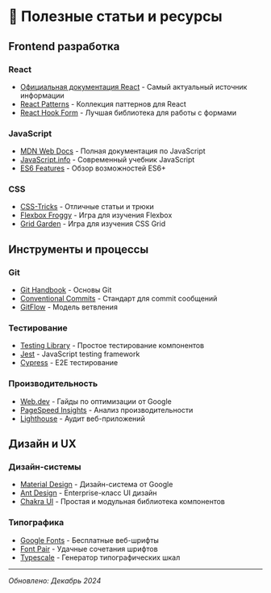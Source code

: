 
# 📄 Полезные статьи и ресурсы

## Frontend разработка

### React
- [Официальная документация React](https://react.dev/) - Самый актуальный источник информации
- [React Patterns](https://reactpatterns.com/) - Коллекция паттернов для React
- [React Hook Form](https://react-hook-form.com/) - Лучшая библиотека для работы с формами

### JavaScript
- [MDN Web Docs](https://developer.mozilla.org/en-US/docs/Web/JavaScript) - Полная документация по JavaScript
- [JavaScript.info](https://javascript.info/) - Современный учебник JavaScript
- [ES6 Features](http://es6-features.org/) - Обзор возможностей ES6+

### CSS
- [CSS-Tricks](https://css-tricks.com/) - Отличные статьи и трюки
- [Flexbox Froggy](https://flexboxfroggy.com/) - Игра для изучения Flexbox
- [Grid Garden](https://cssgridgarden.com/) - Игра для изучения CSS Grid

## Инструменты и процессы

### Git
- [Git Handbook](https://guides.github.com/introduction/git-handbook/) - Основы Git
- [Conventional Commits](https://www.conventionalcommits.org/) - Стандарт для commit сообщений
- [GitFlow](https://nvie.com/posts/a-successful-git-branching-model/) - Модель ветвления

### Тестирование
- [Testing Library](https://testing-library.com/) - Простое тестирование компонентов
- [Jest](https://jestjs.io/) - JavaScript testing framework
- [Cypress](https://www.cypress.io/) - E2E тестирование

### Производительность
- [Web.dev](https://web.dev/) - Гайды по оптимизации от Google
- [PageSpeed Insights](https://pagespeed.web.dev/) - Анализ производительности
- [Lighthouse](https://developers.google.com/web/tools/lighthouse) - Аудит веб-приложений

## Дизайн и UX

### Дизайн-системы
- [Material Design](https://material.io/) - Дизайн-система от Google
- [Ant Design](https://ant.design/) - Enterprise-класс UI дизайн
- [Chakra UI](https://chakra-ui.com/) - Простая и модульная библиотека компонентов

### Типографика
- [Google Fonts](https://fonts.google.com/) - Бесплатные веб-шрифты
- [Font Pair](https://fontpair.co/) - Удачные сочетания шрифтов
- [Typescale](https://type-scale.com/) - Генератор типографических шкал

---

*Обновлено: Декабрь 2024*
